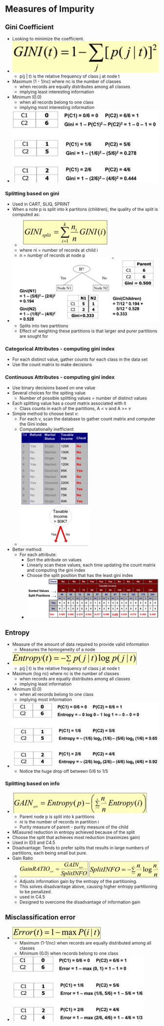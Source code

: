 # Measures of Impurity

## Gini Coefficient

- Looking to minimize the coefficient.
- ![formula](img/3/giniform.png)
  - p(j | t) is the relative frequency of class j at node t
- Maximum (1 - 1/nc) where nc is the number of classes
  - when records are equally distributes among all classes 
  - implying least interesting information
- Minimum (0.0)
  - when all records belong to one class
  - implying most interesting information
- ![example](img/3/giniex.png)

### Splitting based on gini

- Used in CART, SLIQ, SPRINT
- When a note p is split into k partitons (children), the quality of the split is computed as:
  - ![formula](img/3/ginisplit.png)
  - where ni = number of records at child i
  - n = number of records at node p 
- ![example](img/3/ginisplitex.png)
  - Splits into two partitions
  - Effect of weighting these partitions is that larger and purer partitions are sought for

### Categorical Attributes - computing gini index

- For each distinct value, gather counts for each class in the data set
- Use the count matrix to make decisions

### Continuous Attributes - computing gini index

- Use binary decisions based on one value
- Several choices for the spiting value
  - Number of possible splitting values = number of distinct values
- Each splitting value has a count matrix associated with it
  - Class counts in each of the partitions, A < v and A >= v
- Simple method to choose best v:
  - For each v, scan the database to gather count matrix and computer the Gini index
  - Computationally inefficient
  - ![ex](img/3/contginisort1.png)
- Better method:
  - For each attribute:
    - Sort the attribute on values
    - Linearly scan these values, each time updating the count matrix and computing the gini index
    - Choose the split position that has the least gini index
    - ![ex](img/3/contginisort2.png)

## Entropy

- Measure of the amount of data required to provide valid information
  - Measures the homogeneity of a node
- ![equation](img/3/entropyequ.png)
  - p(j | t) is the relative frequency of class j at node t
- Maximum (log nc) where nc is the number of classes
  - when records are equally distributes among all classes 
  - implying least information
- Minimum (0.0)
  - when all records belong to one class
  - implying most information
- ![ex](img/3/entropyex.png)
  - Notice the huge drop off between 0/6 to 1/5

### Splitting based on info

- ![equation](img/3/entropygain.png)
  - Parent node p is split into k partitions
  - ni is the number of records in partition i
  - Purity measure of parent - purity measure of the child
- MEasured reduction in entropy achieved because of the split
- Choose the split that achieves most reduction (maximizes gain)
- Used in ID3 and C4.5
- Disadvantage: Tends to prefer splits that results in large numbers of partitions, each being small but pure.
- Gain Ratio
  - ![equation](img/3/gainratioequ.png)
  - Adjusts information gain by the entropy of the partitioning. 
  - This solves disadvantage above, causing higher entropy partitioning to be penalized.
  - used in C4.5
  - Designed to overcome the disadvantage of information gain

## Misclassification error

- ![formula](img/3/misclassform.png)
  - Maximum (1-1/nc) when records are equally distributed among all classes
  - Minimum (0.0) when records belong to one class
- ![Example](img/3/misclassex.png)
